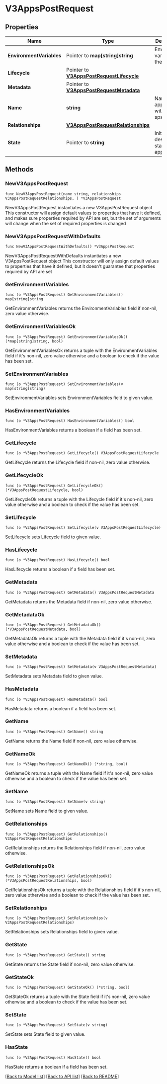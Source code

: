 # V3AppsPostRequest

## Properties

Name | Type | Description | Notes
------------ | ------------- | ------------- | -------------
**EnvironmentVariables** | Pointer to **map[string]string** | Environment variables for the app | [optional] 
**Lifecycle** | Pointer to [**V3AppsPostRequestLifecycle**](V3AppsPostRequestLifecycle.md) |  | [optional] 
**Metadata** | Pointer to [**V3AppsPostRequestMetadata**](V3AppsPostRequestMetadata.md) |  | [optional] 
**Name** | **string** | Name of the app (unique within space) | 
**Relationships** | [**V3AppsPostRequestRelationships**](V3AppsPostRequestRelationships.md) |  | 
**State** | Pointer to **string** | Initial desired state of the app | [optional] [default to "STOPPED"]

## Methods

### NewV3AppsPostRequest

`func NewV3AppsPostRequest(name string, relationships V3AppsPostRequestRelationships, ) *V3AppsPostRequest`

NewV3AppsPostRequest instantiates a new V3AppsPostRequest object
This constructor will assign default values to properties that have it defined,
and makes sure properties required by API are set, but the set of arguments
will change when the set of required properties is changed

### NewV3AppsPostRequestWithDefaults

`func NewV3AppsPostRequestWithDefaults() *V3AppsPostRequest`

NewV3AppsPostRequestWithDefaults instantiates a new V3AppsPostRequest object
This constructor will only assign default values to properties that have it defined,
but it doesn't guarantee that properties required by API are set

### GetEnvironmentVariables

`func (o *V3AppsPostRequest) GetEnvironmentVariables() map[string]string`

GetEnvironmentVariables returns the EnvironmentVariables field if non-nil, zero value otherwise.

### GetEnvironmentVariablesOk

`func (o *V3AppsPostRequest) GetEnvironmentVariablesOk() (*map[string]string, bool)`

GetEnvironmentVariablesOk returns a tuple with the EnvironmentVariables field if it's non-nil, zero value otherwise
and a boolean to check if the value has been set.

### SetEnvironmentVariables

`func (o *V3AppsPostRequest) SetEnvironmentVariables(v map[string]string)`

SetEnvironmentVariables sets EnvironmentVariables field to given value.

### HasEnvironmentVariables

`func (o *V3AppsPostRequest) HasEnvironmentVariables() bool`

HasEnvironmentVariables returns a boolean if a field has been set.

### GetLifecycle

`func (o *V3AppsPostRequest) GetLifecycle() V3AppsPostRequestLifecycle`

GetLifecycle returns the Lifecycle field if non-nil, zero value otherwise.

### GetLifecycleOk

`func (o *V3AppsPostRequest) GetLifecycleOk() (*V3AppsPostRequestLifecycle, bool)`

GetLifecycleOk returns a tuple with the Lifecycle field if it's non-nil, zero value otherwise
and a boolean to check if the value has been set.

### SetLifecycle

`func (o *V3AppsPostRequest) SetLifecycle(v V3AppsPostRequestLifecycle)`

SetLifecycle sets Lifecycle field to given value.

### HasLifecycle

`func (o *V3AppsPostRequest) HasLifecycle() bool`

HasLifecycle returns a boolean if a field has been set.

### GetMetadata

`func (o *V3AppsPostRequest) GetMetadata() V3AppsPostRequestMetadata`

GetMetadata returns the Metadata field if non-nil, zero value otherwise.

### GetMetadataOk

`func (o *V3AppsPostRequest) GetMetadataOk() (*V3AppsPostRequestMetadata, bool)`

GetMetadataOk returns a tuple with the Metadata field if it's non-nil, zero value otherwise
and a boolean to check if the value has been set.

### SetMetadata

`func (o *V3AppsPostRequest) SetMetadata(v V3AppsPostRequestMetadata)`

SetMetadata sets Metadata field to given value.

### HasMetadata

`func (o *V3AppsPostRequest) HasMetadata() bool`

HasMetadata returns a boolean if a field has been set.

### GetName

`func (o *V3AppsPostRequest) GetName() string`

GetName returns the Name field if non-nil, zero value otherwise.

### GetNameOk

`func (o *V3AppsPostRequest) GetNameOk() (*string, bool)`

GetNameOk returns a tuple with the Name field if it's non-nil, zero value otherwise
and a boolean to check if the value has been set.

### SetName

`func (o *V3AppsPostRequest) SetName(v string)`

SetName sets Name field to given value.


### GetRelationships

`func (o *V3AppsPostRequest) GetRelationships() V3AppsPostRequestRelationships`

GetRelationships returns the Relationships field if non-nil, zero value otherwise.

### GetRelationshipsOk

`func (o *V3AppsPostRequest) GetRelationshipsOk() (*V3AppsPostRequestRelationships, bool)`

GetRelationshipsOk returns a tuple with the Relationships field if it's non-nil, zero value otherwise
and a boolean to check if the value has been set.

### SetRelationships

`func (o *V3AppsPostRequest) SetRelationships(v V3AppsPostRequestRelationships)`

SetRelationships sets Relationships field to given value.


### GetState

`func (o *V3AppsPostRequest) GetState() string`

GetState returns the State field if non-nil, zero value otherwise.

### GetStateOk

`func (o *V3AppsPostRequest) GetStateOk() (*string, bool)`

GetStateOk returns a tuple with the State field if it's non-nil, zero value otherwise
and a boolean to check if the value has been set.

### SetState

`func (o *V3AppsPostRequest) SetState(v string)`

SetState sets State field to given value.

### HasState

`func (o *V3AppsPostRequest) HasState() bool`

HasState returns a boolean if a field has been set.


[[Back to Model list]](../README.md#documentation-for-models) [[Back to API list]](../README.md#documentation-for-api-endpoints) [[Back to README]](../README.md)


